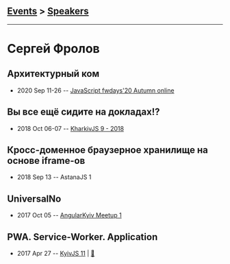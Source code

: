 ## [Events](../README.md) > [Speakers](../speakers.md)
---

# Сергей Фролов

## Архитектурный ком
- 2020 Sep 11-26 -- [JavaScript fwdays&#39;20 Autumn online](https://youtu.be/ueds8WfEgSE)    
## Вы все ещё сидите на докладах!?
- 2018 Oct 06-07 -- [KharkivJS 9 - 2018](https://www.youtube.com/watch?v=e-vPQeGRw9k)    
## Кросс-доменное браузерное хранилище на основе iframe-ов
- 2018 Sep 13 -- AstanaJS 1    
## UniversalNo
- 2017 Oct 05 -- [AngularKyiv Meetup 1](https://www.youtube.com/watch?v=0XXFLMfHKkY)    
## PWA. Service-Worker. Application
- 2017 Apr 27 -- [KyivJS 11](https://www.youtube.com/watch?v=i2OOIyzEqvE)  | [:notebook:](https://drive.google.com/file/d/0B4xFRFS363tpMGJ4OUIxam1zWEk/view)  
